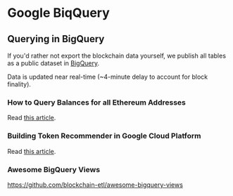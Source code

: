 # Google BiqQuery

## Querying in BigQuery

If you'd rather not export the blockchain data yourself, we publish all tables as a public dataset in [BigQuery](https://medium.com/@medvedev1088/ethereum-blockchain-on-google-bigquery-283fb300f579).

Data is updated near real-time (~4-minute delay to account for block finality).

### How to Query Balances for all Ethereum Addresses

Read [this article](https://medium.com/google-cloud/how-to-query-balances-for-all-ethereum-addresses-in-bigquery-fb594e4034a7).

### Building Token Recommender in Google Cloud Platform

Read [this article](https://medium.com/google-cloud/building-token-recommender-in-google-cloud-platform-1be5a54698eb).

### Awesome BigQuery Views

https://github.com/blockchain-etl/awesome-bigquery-views